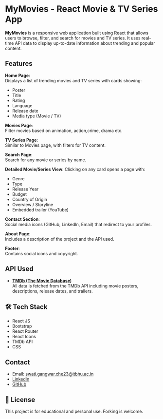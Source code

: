 # MyMovies - React Movie & TV Series App

**MyMovies** is a responsive web application built using React that allows users to browse, filter, and search for movies and TV series. It uses real-time API data to display up-to-date information about trending and popular content.

## Features

  **Home Page**:  
  Displays a list of trending movies and TV series with cards showing:
  -  Poster
  -  Title
  -  Rating
  -  Language
  -  Release date
  -  Media type (Movie / TV)

  **Movies Page**:  
  Filter movies based on animation, action,crime, drama etc.

  **TV Series Page**:  
  Similar to Movies page, with filters for TV content.

  **Search Page**:  
  Search for any movie or series by name.

  **Detailed Movie/Series View**:
  Clicking on any card opens a page with:
  -  Genre
  -  Type
  -  Release Year
  -  Budget
  -  Country of Origin
  -  Overview / Storyline
  -  Embedded trailer (YouTube)

  **Contact Section**:  
  Social media icons (GitHub, LinkedIn, Email) that redirect to your profiles.

  **About Page**:  
  Includes a description of the project and the API used.

  **Footer**:  
  Contains social icons and copyright.

##  API Used

- **[TMDb (The Movie Database)](https://www.themoviedb.org/documentation/api)**  
  All data is fetched from the TMDb API including movie posters, descriptions, release dates, and trailers.


## 🛠 Tech Stack

-  React JS
-  Bootstrap
-  React Router
-  React Icons
-  TMDb API
-  CSS

##  Contact

-  Email: [swati.gangwar.che23@itbhu.ac.in](mailto:swati.gangwar.che23@itbhu.ac.in)
-  [LinkedIn](https://www.linkedin.com/in/swati-gangwar-2599ab310)
-  [GitHub](https://github.com/swati-45)


## 📃 License

This project is for educational and personal use. Forking is welcome.
